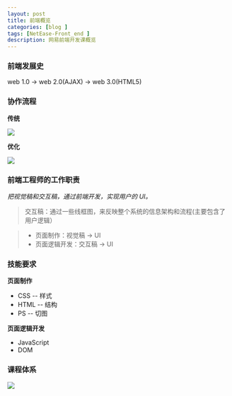```yaml
---
layout: post
title: 前端概览
categories: [blog ]
tags: [NetEase-Front_end ]
description: 网易前端开发课概览
---
```


### 前端发展史

web 1.0  →  web 2.0(AJAX)  →  web 3.0(HTML5)

### 协作流程

**传统**

![](http://o7v1v0rr4.bkt.clouddn.com/%E4%BC%A0%E7%BB%9F%E5%8D%8F%E4%BD%9C%E6%B5%81%E7%A8%8B.png)

**优化**

![](http://o7v1v0rr4.bkt.clouddn.com/%E4%BC%98%E5%8C%96%E5%8D%8F%E4%BD%9C%E6%B5%81%E7%A8%8B.png)

### 前端工程师的工作职责

*把视觉稿和交互稿，通过前端开发，实现用户的 UI。*
 
> 交互稿：通过一些线框图，来反映整个系统的信息架构和流程(主要包含了用户逻辑）

> * 页面制作：视觉稿 → UI 
> * 页面逻辑开发：交互稿 → UI

### 技能要求

**页面制作**

* CSS -- 样式
* HTML -- 结构
* PS -- 切图

**页面逻辑开发**

* JavaScript
* DOM

### 课程体系

![](http://o7v1v0rr4.bkt.clouddn.com/%E8%AF%BE%E7%A8%8B%E4%BD%93%E7%B3%BB.png)





